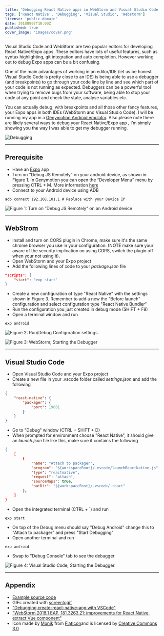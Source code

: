 ```yaml
---
title: 'Debugging React Native apps in WebStorm and Visual Studio Code'
tags: ['React Native', 'Debugging', 'Visual Studio', 'Webstorm']
license: 'public-domain'
date: 20180907T10:00Z
published: true
cover_image: 'images/cover.png'
---
```


Visual Studio Code and WebStorm are two popular editors for developing React Native/Expo apps. These editors have lots
of useful features, such as syntax highlighting, git integration and auto completion. However working out to debug
Expo apps can be a bit confusing.

One of the main advantages of working in an editor/IDE (let us be honest Visual Studio Code is pretty close to an IDE)
is being able to use a debugger (and breakpoints) to go through your code line by line and see which part of your code
is not running as expected. Debuggers can be a powerful tool when trying to remove bugs from your software, being able
to stop your code at any point and check the state, analyse variables etc.

You can actually debug, with breakpoints and all those other fancy features, your Expo apps in both IDEs
(WebStorm and Visual Studio Code). I will be running my app in a [Genymotion Android emulator](https://genymotion.com/).
Also please note there are likely several ways to debug your React Native/Expo app , I’m simply showing you the way
I was able to get my debugger running.

![Debugging](https://media.giphy.com/media/ThOHTmBZlHOQ8/giphy.gif)

---------------------------------------------------------------------------------------------------

## Prerequisite

* Have an [Expo](https://expo.io/learn) app
* Turn on “Debug JS Remotely” on your android device, as shown in Figure 1. In Genymotion you can open the “Developer Menu” menu by pressing CTRL + M. More information [here](http://facebook.github.io/react-native/docs/debugging)
* Connect to your Android device using ADB

`adb connect 192.168.101.1 # Replace with your Device IP`

![Figure 1: Turn on “Debug JS Remotely” on an Android device](images/android-emulator.png)

---------------------------------------------------------------------------------------------------

## WebStrom

* Install and turn on CORS plugin in Chrome, make sure it's the same chrome browser you use in your configuration. (NOTE make sure your aware of the security implication on using CORS, switch the plugin off when your not using it).
* Open WebStorm and your Expo project
* Add the following lines of code to your _package.json_ file

```json
"scripts": {
    "start": "exp start"
}
```

* Create a new configuration of type "React Native" with the settings shown in Figure 3. Remember to add a new the "Before launch" configuration and select configuration type "React Native Bundler"
* Run the configuration you just created in debug mode (SHIFT + F9)
* Open a terminal window and run

`exp android`

![Figure 2: Run/Debug Configuration settings.](images/webstorm-configuration.png)

![Figure 3: WebStorm; Starting the Debugger](images/webstorm.gif)

---------------------------------------------------------------------------------------------------

## Visual Studio Code

* Open Visual Studio Code and your Expo project
* Create a new file in your .vscode folder called _settings.json_ and add the following

```json
{
    "react-native": {
        "packager": {
            "port": 19001
        }
    }
}
```

* Go to "Debug" window (CTRL + SHIFT + D)
* When prompted for environment choose "React Native", it should give an _launch.json_ file like this, make sure it contains the following

```json
{
    [
        {
            "name": "Attach to packager",
            "program": "${workspaceRoot}/.vscode/launchReactNative.js",
            "type": "reactnative",
            "request": "attach",
            "sourceMaps": true,
            "outDir": "${workspaceRoot}/.vscode/.react"
        },
    ]
}
```

* Open the integrated terminal (CTRL + `) and run

`exp start`

* On top of the Debug menu should say "Debug Android" change this to "Attach to packager" and press "Start Debugging"
* Open another terminal and run

`exp android`

* Swap to "Debug Console" tab to see the debugger

![Figure 4: Visual Studio Code; Starting the Debugger.](images/visual-studio-code.gif)

---------------------------------------------------------------------------------------------------

## Appendix

* [Example source code](https://github.com/hmajid2301/medium/tree/master/Debugging%20Expo%20apps%20in%20WebStorm%20and%20Visual%20Studio%20Code)
* GIFs created with [screentogif](https://www.screentogif.com/)
* ["Debugging create-react-native-app with VSCode"](https://medium.com/r/?url=https%3A%2F%2Fwww.youtube.com%2Fwatch%3Fv%3D0_MnXPD55-E)
* ["WebStorm 2018.1 EAP, 181.3263.21: improvements for React Native, extract Vue component"](https://blog.jetbrains.com/webstorm/2018/02/webstorm-2018-1-eap-181-3263/)
* Icon made by [Monik](https://www.flaticon.com/authors/monkik) from [FlatIcon](https://www.flaticon.com/)and is licensed by [Creative Commons 3.0](http://creativecommons.org/licenses/by/3.0/)